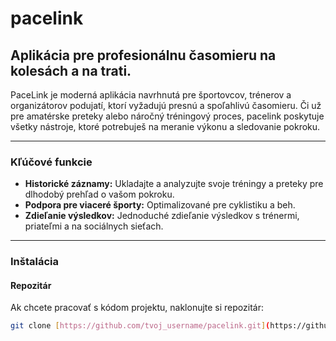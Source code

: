 # pacelink

## Aplikácia pre profesionálnu časomieru na kolesách a na trati.

PaceLink je moderná aplikácia navrhnutá pre športovcov, trénerov a organizátorov podujatí, ktorí vyžadujú presnú a spoľahlivú časomieru. Či už pre amatérske preteky alebo náročný tréningový proces, pacelink poskytuje všetky nástroje, ktoré potrebuješ na meranie výkonu a sledovanie pokroku.

---

### Kľúčové funkcie

* **Historické záznamy:** Ukladajte a analyzujte svoje tréningy a preteky pre dlhodobý prehľad o vašom pokroku.
* **Podpora pre viaceré športy:** Optimalizované pre cyklistiku a beh.
* **Zdieľanie výsledkov:** Jednoduché zdieľanie výsledkov s trénermi, priateľmi a na sociálnych sieťach.

---

### Inštalácia

#### Repozitár

Ak chcete pracovať s kódom projektu, naklonujte si repozitár:

```bash
git clone [https://github.com/tvoj_username/pacelink.git](https://github.com/tvoj_username/pacelink.git)
